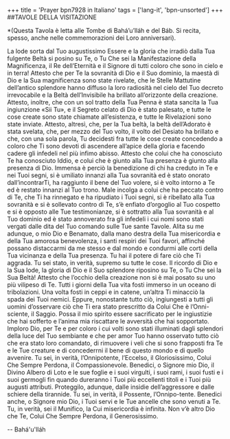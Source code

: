 +++
title = 'Prayer bpn7928 in Italiano'
tags = ['lang-it', 'bpn-unsorted']
+++
##TAVOLE DELLA VISITAZIONE

*(Questa Tavola è letta alle Tombe di Bahá’u’lláh e del Báb. Si recita, spesso, anche nelle commemorazioni dei Loro anniversari).

La lode sorta dal Tuo augustissimo Essere e la gloria che irradiò dalla Tua fulgente Beltà si posino su Te, o Tu Che sei la Manifestazione della Magnificenza, il Re dell’Eternità e il Signore di tutti coloro che sono in cielo e in terra! Attesto che per Te la sovranità di Dio e il Suo dominio, la maestà di Dio e la Sua magnificenza sono state rivelate, che le Stelle Mattutine dell’antico splendore hanno diffuso la loro radiosità nel cielo del Tuo decreto irrevocabile e la Beltà dell’Invisibile ha brillato all’orizzonte della creazione. Attesto, inoltre, che con un sol tratto della Tua Penna è stata sancita la Tua ingiunzione «Sii Tu», e il Segreto celato di Dio è stato palesato, e tutte le cose create sono state chiamate all’esistenza, e tutte le Rivelazioni sono state inviate.
Attesto, altresì, che, per la Tua beltà, la beltà dell’Adorato è stata svelata, che, per mezzo del Tuo volto, il volto del Desiato ha brillato e che, con una sola parola, Tu decidesti fra tutte le cose create concedendo a coloro che Ti sono devoti di ascendere all’apice della gloria e facendo cadere gli infedeli nel più infimo abisso. 
Attesto che colui che ha conosciuto Te ha conosciuto Iddio, e colui che è giunto alla Tua presenza è giunto alla presenza di Dio. Immensa è perciò la benedizione di chi ha creduto in Te e nei Tuoi segni, si è umiliato innanzi alla Tua sovranità ed è stato onorato dall’incontrarTi, ha raggiunto il bene del Tuo volere, si è volto intorno a Te ed è restato innanzi al Tuo trono. Male incolga a colui che ha peccato contro di Te, che Ti ha rinnegato e ha ripudiato i Tuoi segni, si è ribellato alla Tua sovranità e si è sollevato contro di Te, s’è enfiato d’orgoglio al Tuo cospetto e si è opposto alle Tue testimonianze, si è sottratto alla Tua sovranità e al Tuo dominio ed è stato annoverato fra gli infedeli i cui nomi sono stati vergati dalle dita del Tuo comando sulle Tue sante Tavole.
Alita su me adunque, o mio Dio e Benamato, dalla mano destra della Tua misericordia e della Tua amorosa benevolenza, i santi respiri dei Tuoi favori, affinché possano distaccarmi da me stesso e dal mondo e condurmi alle corti della Tua vicinanza e della Tua presenza. Tu hai il potere di fare ciò che Ti aggrada. Tu sei stato, in verità, supremo su tutte le cose. 
Il ricordo di Dio e la Sua lode, la gloria di Dio e il Suo splendore riposino su Te, o Tu Che sei la Sua Beltà! Attesto che l’occhio della creazione non si è mai posato su uno più vilipeso di Te. Tutti i giorni della Tua vita fosti immerso in un oceano di tribolazioni. Una volta fosti in ceppi e in catene, un’altra Ti minacciò la spada dei Tuoi nemici. Eppure, nonostante tutto ciò, ingiungesti a tutti gli uomini d’osservare ciò che Ti era stato prescritto da Colui Che è l’Onni-sciente, il Saggio. 
Possa il mio spirito essere sacrificato per le ingiustizie che hai sofferto e l’anima mia riscattare le avversità che hai sopportato. Imploro Dio, per Te e per coloro i cui volti sono stati illuminati dagli splendori della luce del Tuo sembiante e che per amor Tuo hanno osservato tutto ciò che era stato loro comandato, di rimuovere i veli che si sono frapposti fra Te e le Tue creature e di concederrni il bene di questo mondo e di quello avvenire.
Tu sei, in verità, l’Onnipotente, l’Eccelso, il Gloriosissimo, Colui Che Sempre Perdona, il Compassionevole. 
Benedici, o Signore mio Dio, il Divino Albero di Loto e le sue foglie e i suoi virgulti, i suoi rami, i suoi fusti e i suoi germogli fin quando dureranno i Tuoi più eccellenti titoli e i Tuoi più augusti attributi. Proteggilo, adunque, dalle insidie dell’aggressore e dalle schiere della tirannide. Tu sei, in verità, il Possente, l’Onnipo-tente. Benedici anche, o Signore mio Dio, i Tuoi servi e le Tue ancelle che sono venuti a Te. Tu, in verità, sei il Munifico, la Cui misericordia è infinita. Non v’è altro Dio che Te, Colui Che Sempre Perdona, il Generosissimo.

-- Bahá'u'lláh
